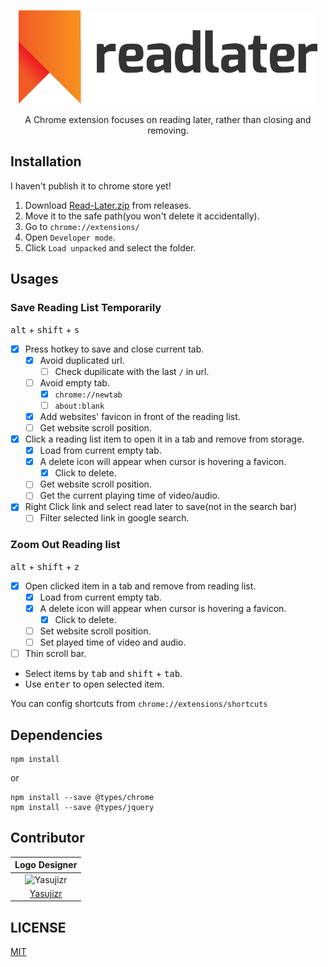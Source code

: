 <p align="center">
  <img src="images/logotype.png" alt="Read Later Logo" height="150px">
</p>

<p align="center">  
  A Chrome extension focuses on reading later, rather than closing and removing.
</p>

## Installation
I haven't publish it to chrome store yet!
1. Download [Read-Later.zip](https://github.com/WillBChang/readlater/releases/latest) from releases.
2. Move it to the safe path(you won't delete it accidentally).
3. Go to `chrome://extensions/`
4. Open `Developer mode`.
5. Click `Load unpacked` and select the folder.

## Usages
### Save Reading List **Temporarily**
<kbd>alt</kbd> + <kbd>shift</kbd> + <kbd>s</kbd>
- [x] Press hotkey to save and close current tab.
  - [x] Avoid duplicated url.
    - [ ] Check dupilicate with the last `/` in url.
  - [ ] Avoid empty tab.
    - [x] `chrome://newtab`
    - [ ] `about:blank`
  - [x] Add websites' favicon in front of the reading list.
  - [ ] Get website scroll position.
- [x] Click a reading list item to open it in a tab and remove from storage.
  - [x] Load from current empty tab.
  - [x] A delete icon will appear when cursor is hovering a favicon.
    - [x] Click to delete.
  - [ ] Get website scroll position.
  - [ ] Get the current playing time of video/audio.
- [x] Right Click link and select read later to save(not in the search bar)
  - [ ] Filter selected link in google search.

### Zoom Out Reading list
<kbd>alt</kbd> + <kbd>shift</kbd> + <kbd>z</kbd>
- [x] Open clicked item in a tab and remove from reading list.
  - [x] Load from current empty tab.
  - [x] A delete icon will appear when cursor is hovering a favicon.
    - [x] Click to delete.
  - [ ] Set website scroll position.
  - [ ] Set played time of video and audio.
- [ ] Thin scroll bar.
- Select items by <kbd>tab</kbd> and <kbd>shift</kbd> + <kbd>tab</kbd>.
- Use <kbd>enter</kbd> to open selected item.

<!-- ### Simple Vim
I'll finish this before 2020/02.
- [ ] <kbd>j</kbd>: move to next link
- [ ] <kbd>k</kbd>: move to previous link
- [ ] <kbd>g</kbd>
  - [ ] <kbd>gg</kbd>: back to the first link
  - [ ] <kbd>G</kbd>: jump to the last link
- [ ] <kbd>d</kbd>
  - [ ] <kbd>dd</kbd>: delete a link
  - [ ] <kbd>d</kbd>@{num}<kbd>d</kbd>: delete x links
- [ ] <kbd>/</kbd> search links -->

<!-- ### Dark Mode -->

You can config shortcuts from `chrome://extensions/shortcuts`
## Dependencies
```
npm install
```
or

```
npm install --save @types/chrome
npm install --save @types/jquery
```

## Contributor
| Logo Designer |
| :---: |
| ![Yasujizr](https://avatars0.githubusercontent.com/u/36993664?s=88&v=4)|
| [Yasujizr](https://github.com/Yasujizr) |

## LICENSE
[MIT](LICENSE)
